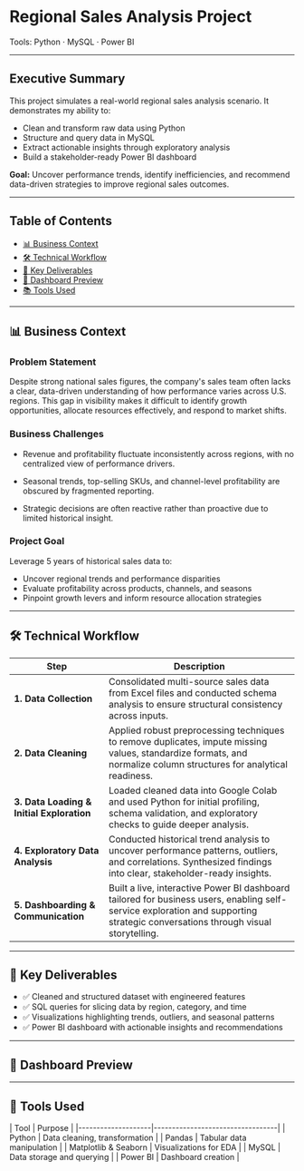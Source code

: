 # Regional Sales Analysis Project
Tools: Python · MySQL · Power BI

---

## Executive Summary

This project simulates a real-world regional sales analysis scenario. It demonstrates my ability to:

- Clean and transform raw data using Python
- Structure and query data in MySQL
- Extract actionable insights through exploratory analysis
- Build a stakeholder-ready Power BI dashboard

**Goal:** Uncover performance trends, identify inefficiencies, and recommend data-driven strategies to improve regional sales outcomes.

---

## Table of Contents

- [📊 Business Context](#-business-context)
- [🛠️ Technical Workflow](#-technical-workflow)
- [📌 Key Deliverables](#-key-deliverables)
- [📸 Dashboard Preview](#-dashboard-preview)
- [📚 Tools Used](#-tools-used)

---

## 📊 Business Context

### Problem Statement
Despite strong national sales figures, the company's sales team often lacks a clear, data-driven understanding of how performance varies across U.S. regions. This gap in visibility makes it difficult to identify growth opportunities, allocate resources effectively, and respond to market shifts.

### Business Challenges
- Revenue and profitability fluctuate inconsistently across regions, with no centralized view of performance drivers.

- Seasonal trends, top-selling SKUs, and channel-level profitability are obscured by fragmented reporting.

- Strategic decisions are often reactive rather than proactive due to limited historical insight.

### Project Goal
Leverage 5 years of historical sales data to:
- Uncover regional trends and performance disparities
- Evaluate profitability across products, channels, and seasons
- Pinpoint growth levers and inform resource allocation strategies
---

## 🛠️ Technical Workflow

| Step | Description |
|------|-------------|
| **1. Data Collection** | Consolidated multi-source sales data from Excel files and conducted schema analysis to ensure structural consistency across inputs. |
| **2. Data Cleaning** | Applied robust preprocessing techniques to remove duplicates, impute missing values, standardize formats, and normalize column structures for analytical readiness. |
| **3. Data Loading & Initial Exploration** | Loaded cleaned data into Google Colab and used Python for initial profiling, schema validation, and exploratory checks to guide deeper analysis. |
| **4. Exploratory Data Analysis** | Conducted historical trend analysis to uncover performance patterns, outliers, and correlations. Synthesized findings into clear, stakeholder-ready insights. |
| **5. Dashboarding & Communication** | Built a live, interactive Power BI dashboard tailored for business users, enabling self-service exploration and supporting strategic conversations through visual storytelling. |

---

## 📌 Key Deliverables

- ✅ Cleaned and structured dataset with engineered features  
- ✅ SQL queries for slicing data by region, category, and time  
- ✅ Visualizations highlighting trends, outliers, and seasonal patterns  
- ✅ Power BI dashboard with actionable insights and recommendations

---
## 📸 Dashboard Preview

---

## 🔧 Tools Used
| Tool | Purpose | |--------------------|----------------------------------|
| Python | Data cleaning, transformation | 
| Pandas | Tabular data manipulation |
| Matplotlib & Seaborn | Visualizations for EDA | 
| MySQL | Data storage and querying | 
| Power BI | Dashboard creation |
